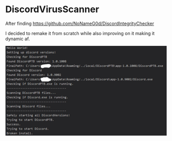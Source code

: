 # DiscordVirusScanner
 
After finding https://github.com/NoNameG0d/DiscordIntegrityChecker

I decided to remake it from scratch while also improving on it making it dynamic af. 

![Img!](/Assets/Screenshot.jpg)
